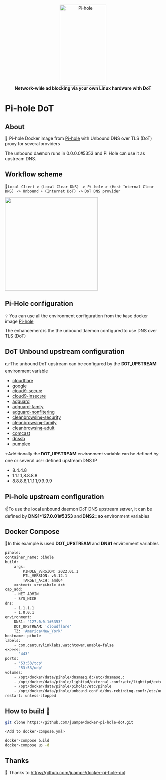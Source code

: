 <!-- markdownlint-configure-file { "MD004": { "style": "consistent" } } -->
<!-- markdownlint-disable MD013 -->
<!-- markdownlint-disable MD033 -->
<p align="center">
    <a href="https://pi-hole.net/">
        <img src="https://pi-hole.github.io/graphics/Vortex/Vortex_with_Wordmark.svg" width="150" height="260" alt="Pi-hole">
    </a>
    <br>
    <strong>Network-wide ad blocking via your own Linux hardware with DoT</strong>
</p>
<!-- markdownlint-enable MD033 -->

# Pi-hole DoT

## About

🐳 Pi-hole Docker image from [Pi-hole](https://pi-hole.net) with Unbound DNS over TLS (DoT) proxy for several providers

The unbound daemon runs in 0.0.0.0#5353 and Pi Hole can use it as upstream DNS.

## Workflow scheme

👀`Local Client > (Local Clear DNS) -> Pi-hole > (Host Internal Clear DNS) -> Unbound > (Internet DoT) -> DoT DNS provider`

<!-- markdownlint-disable MD033 -->
<a href="https://pi-hole.net/2018/06/09/ftldns-and-unbound-combined-for-your-own-all-around-dns-solution/#page-content" target="_blank"><img height="300" src="https://pi-hole.net/wp-content/uploads/2018/05/pihole-ftldns-unbound-600x400.png"></a>
<!-- markdownlint-enable MD033 -->

## Pi-Hole configuration

💡 You can use all the environment configuration from the base docker image [Pi-hole](https://hub.docker.com/r/pihole/pihole/)

The enhancement is the the unbound daemon configured to use DNS over TLS (DoT)

## DoT Unbound upstream configuration

👉The unbound DoT upstream can be configured by the **DOT_UPSTREAM** environment variable

* [cloudflare](https://blog.cloudflare.com/announcing-1111/)
* [google](https://developers.google.com/speed/public-dns/docs/dns-over-tls)
* [cloud9-secure](https://quad9.net)
* [cloud9-insecure](https://quad9.net)
* [adguard](https://adguard.com/en/blog/adguard-dns-announcement.html)
* [adguard-family](https://adguard.com/en/blog/adguard-dns-announcement.html)
* [adguard-nonfiltering](https://adguard.com/en/blog/adguard-dns-announcement.html)
* [cleanbrowsing-security](https://cleanbrowsing.org/dnsovertls)
* [cleanbrowsing-family](https://cleanbrowsing.org/dnsovertls)
* [cleanbrowsing-adult](https://cleanbrowsing.org/dnsovertls)
* [comcast](https://corporate.comcast.com/privacy)
* [dnssb](https://dns.sb/)
* [pumplex](https://dns.oszx.co)

⭐Additionally the **DOT_UPSTREAM** environment variable can be defined by one or several user defined upstream DNS IP

* 8.4.4.8
* 1.1.1.1,8.8.8.8
* 8.8.8.8,1.1.1.1,9.9.9.9

## Pi-hole upstream configuration

☝️To use the local unbound daemon DoT DNS upstream server, it can be defined by **DNS1=127.0.01#5353** and **DNS2=no** environment variables

## Docker Compose

💪In this example is used **DOT_UPSTREAM** and **DNS1** environment variables

```bash
pihole:
container_name: pihole
build:
    args:
        PIHOLE_VERSION: 2022.01.1
        FTL_VERSION: v5.12.1
        TARGET_ARCH: amd64
    context: src/pihole-dot
cap_add:
    - NET_ADMIN
    - SYS_NICE
dns:
    - 1.1.1.1
    - 1.0.0.1
environment:
    DNS1: '127.0.0.1#5353'
    DOT_UPSTREAM: 'cloudflare'
    TZ: 'America/New_York'
hostname: pihole
labels:
    - com.centurylinklabs.watchtower.enable=false
expose:
    - '443'
ports:
    - '53:53/tcp'
    - '53:53/udp'
volumes:
    - /opt/docker/data/pihole/dnsmasq.d:/etc/dnsmasq.d
    - /opt/docker/data/pihole/lighttpd/external.conf:/etc/lighttpd/external.conf
    - /opt/docker/data/pihole/pihole:/etc/pihole
    - /opt/docker/data/pihole/unbound.conf.d/dns-rebinding.conf:/etc/unbound/unbound.conf.d/dns-rebinding.conf
restart: unless-stopped
```

## How to build 👷

```bash
git clone https://github.com/juampe/docker-pi-hole-dot.git

<Add to docker-compose.yml>

docker-compose build
docker-compose up -d
```

## Thanks

🙏 Thanks to <https://github.com/juampe/docker-pi-hole-dot>
